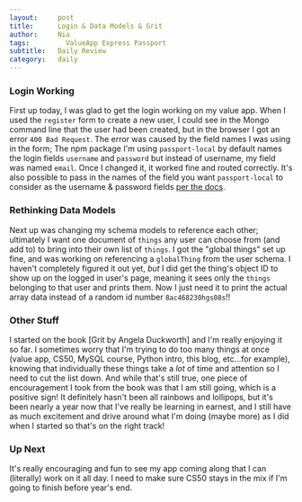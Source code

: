 ```yaml
---
layout:     post
title:      Login & Data Models & Grit
author:     Nia
tags: 		  ValueApp Express Passport
subtitle:  	Daily Review
category:   daily
---
```


### Login Working

First up today, I was glad to get the login working on my value app. When I used the `register` form to create a new user, I could see in the Mongo command line that the user had been created, but in the browser I got an error `400 Bad Request`. The error was caused by the field names I was using in the form; The npm package I'm using `passport-local` by default names the login fields `username` and `password` but instead of username, my field was named `email`. Once I changed it, it worked fine and routed correctly. It's also possible to pass in the names of the field you want `passport-local` to consider as the username & password fields [per the docs](https://github.com/jaredhanson/passport-local#available-options).


### Rethinking Data Models

Next up was changing my schema models to reference each other; ultimately I want one document of `things` any user can choose from (and add to) to bring into their own list of `things`. I got the "global things" set up fine, and was working on referencing a `globalThing` from the user schema. I haven't completely figured it out yet, *but* I did get the thing's object ID to show up on the logged in user's page, meaning it sees only the `things` belonging to that user and prints them. Now I just need it to print the actual array data instead of a random id number `8ac468230hgs08s`!!


### Other Stuff

I started on the book [Grit by Angela Duckworth] and I'm really enjoying it so far. I sometimes worry that I'm trying to do too many things at once (value app, CS50, MySQL course, Python intro, this blog, etc...for example), knowing that individually these things take a *lot* of time and attention so I need to cut the list down. And while that's still true, one piece of encouragement I took from the book was that I am still going, which is a positive sign! It definitely hasn't been all rainbows and lollipops, but it's been nearly a year now that I've really be learning in earnest, and I still have as much excitement and drive around what I'm doing (maybe more) as I did when I started so that's on the right track!

### Up Next

It's really encouraging and fun to see my app coming along that I can (literally) work on it all day. I need to make sure CS50 stays in the mix if I'm going to finish before year's end.